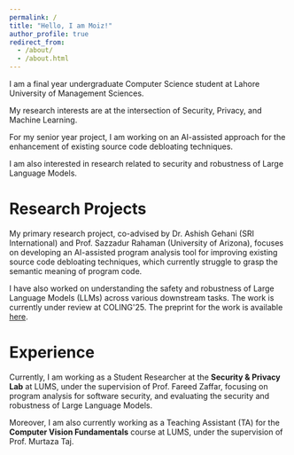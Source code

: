```yaml
---
permalink: /
title: "Hello, I am Moiz!"
author_profile: true
redirect_from: 
  - /about/
  - /about.html
---
```


I am a final year undergraduate Computer Science student at Lahore University of Management Sciences.

My research interests are at the intersection of Security, Privacy, and Machine Learning.

For my senior year project, I am working on an AI-assisted approach for the enhancement of existing source code debloating techniques.

I am also interested in research related to security and robustness of Large Language Models.

Research Projects
======
My primary research project, co-advised by Dr. Ashish Gehani (SRI International) and Prof. Sazzadur Rahaman (University of Arizona), focuses on developing an AI-assisted program analysis tool for improving existing source code debloating techniques, which currently struggle to grasp the semantic meaning of program code.

I have also worked on understanding the safety and robustness of Large Language Models (LLMs) across various downstream tasks. The work is currently under review at COLING'25. The preprint for the work is available [here](https://arxiv.org/pdf/2409.15361).

Experience
======
Currently, I am working as a Student Researcher at the **Security & Privacy Lab** at LUMS, under the supervision of Prof. Fareed Zaffar, focusing on program analysis for software security, and evaluating the security and robustness of Large Language Models.

Moreover, I am also currently working as a Teaching Assistant (TA) for the **Computer Vision Fundamentals** course at LUMS, under the supervision of Prof. Murtaza Taj.


<!-- For more info
------
More info about configuring Academic Pages can be found in [the guide](https://academicpages.github.io/markdown/). The [guides for the Minimal Mistakes theme](https://mmistakes.github.io/minimal-mistakes/docs/configuration/) (which this theme was forked from) might also be helpful. -->
